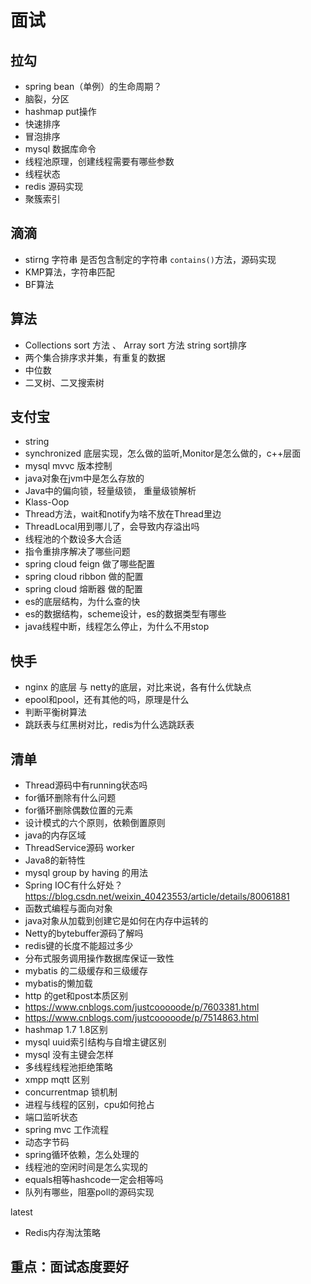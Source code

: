 # 面试

## 拉勾

- spring bean（单例）的生命周期？
- 脑裂，分区
- hashmap put操作
- 快速排序
- 冒泡排序
- mysql 数据库命令
- 线程池原理，创建线程需要有哪些参数
- 线程状态
- redis 源码实现
- 聚簇索引

## 滴滴

- stirng 字符串 是否包含制定的字符串 `contains()`方法，源码实现
- KMP算法，字符串匹配
- BF算法

## 算法

- Collections sort 方法 、 Array sort 方法 string sort排序
- 两个集合排序求并集，有重复的数据
- 中位数
- 二叉树、二叉搜索树

## 支付宝

- string
- synchronized 底层实现，怎么做的监听,Monitor是怎么做的，c++层面
- mysql mvvc 版本控制
- java对象在jvm中是怎么存放的
- Java中的偏向锁，轻量级锁， 重量级锁解析
- Klass-Oop
- Thread方法，wait和notify为啥不放在Thread里边
- ThreadLocal用到哪儿了，会导致内存溢出吗
- 线程池的个数设多大合适
- 指令重排序解决了哪些问题
- spring cloud feign 做了哪些配置
- spring cloud ribbon 做的配置
- spring cloud 熔断器 做的配置
- es的底层结构，为什么查的快
- es的数据结构，scheme设计，es的数据类型有哪些
- java线程中断，线程怎么停止，为什么不用stop

## 快手

- nginx 的底层 与 netty的底层，对比来说，各有什么优缺点
- epool和pool，还有其他的吗，原理是什么
- 判断平衡树算法
- 跳跃表与红黑树对比，redis为什么选跳跃表

## 清单

- Thread源码中有running状态吗
- for循环删除有什么问题
- for循环删除偶数位置的元素
- 设计模式的六个原则，依赖倒置原则
- java的内存区域
- ThreadService源码 worker
- Java8的新特性
- mysql group by having 的用法
- Spring IOC有什么好处？https://blog.csdn.net/weixin_40423553/article/details/80061881
- 函数式编程与面向对象
- java对象从加载到创建它是如何在内存中运转的
- Netty的bytebuffer源码了解吗
- redis键的长度不能超过多少
- 分布式服务调用操作数据库保证一致性
- mybatis 的二级缓存和三级缓存
- mybatis的懒加载
- http 的get和post本质区别
- https://www.cnblogs.com/justcooooode/p/7603381.html
- https://www.cnblogs.com/justcooooode/p/7514863.html
- hashmap  1.7  1.8区别
- mysql uuid索引结构与自增主键区别
- mysql  没有主键会怎样
- 多线程线程池拒绝策略
- xmpp  mqtt  区别
- concurrentmap  锁机制
- 进程与线程的区别，cpu如何抢占
- 端口监听状态
- spring mvc 工作流程
- 动态字节码
- spring循环依赖，怎么处理的
- 线程池的空闲时间是怎么实现的
- equals相等hashcode一定会相等吗
- 队列有哪些，阻塞poll的源码实现

latest

- Redis内存淘汰策略

## 重点：面试态度要好